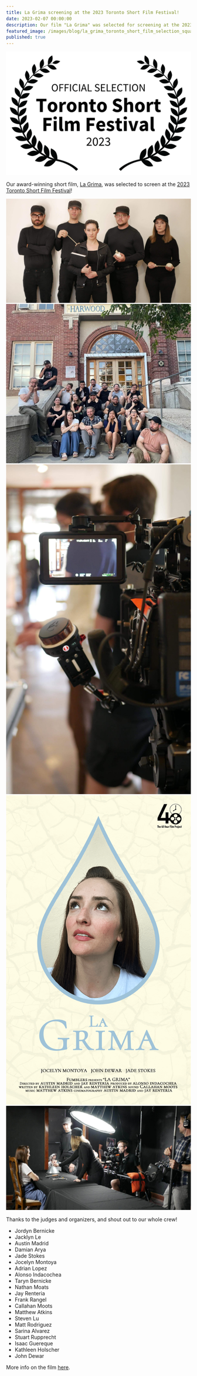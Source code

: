 ```yaml
---
title: La Grima screening at the 2023 Toronto Short Film Festival!
date: 2023-02-07 00:00:00
description: Our film "La Grima" was selected for screening at the 2023 Toronto Short Film Festival!
featured_image: /images/blog/la_grima_toronto_short_film_selection_square.png
published: true
---
```

![](/images/blog/la_grima_toronto_short_film_selection_wide.png)

Our award-winning short film, [La Grima](/project/la-grima), was selected to screen at the [2023 Toronto Short Film Festival](https://filmfreeway.com/TorontoShortFilmFestival)!

<div class="gallery" data-columns="2">
	<img src="/images/la_grima/behind_3.jpg">
	<img src="/images/la_grima/behind_1.jpg">
	<img src="/images/la_grima/behind_2.jpg">
	<img src="/images/la_grima/poster.png">
	<img src="/images/la_grima/behind_4.jpg">
</div>

Thanks to the judges and organizers, and shout out to our whole crew!

* Jordyn Bernicke
* Jacklyn Le
* Austin Madrid
* Damian Arya
* Jade Stokes
* Jocelyn Montoya
* Adrian Lopez
* Alonso Indacochea
* Taryn Bernicke
* Nathan Moats
* Jay Renteria
* Frank Rangel
* Callahan Moots
* Matthew Atkins
* Steven Lu
* Matt Rodriguez
* Sarina Alvarez
* Stuart Rupprecht
* Isaac Guereque
* Kathleen Holscher
* John Dewar

More info on the film [here](/project/la-grima).